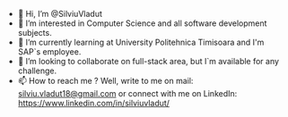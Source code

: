 - 👋 Hi, I’m @SilviuVladut
- 👀 I’m interested in Computer Science and all software development subjects.
- 🌱 I’m currently learning at University Politehnica Timisoara and I'm SAP`s employee.
- 💞️ I’m looking to collaborate on full-stack area, but I`m available for any challenge.
- 📫 How to reach me ?
    Well, write to me on mail: silviu.vladut18@gmail.com or connect with me on LinkedIn: https://www.linkedin.com/in/silviuvladut/

<!---
SilviuVladut/SilviuVladut is a ✨ special ✨ repository because its `README.md` (this file) appears on your GitHub profile.
You can click the Preview link to take a look at your changes.
--->
